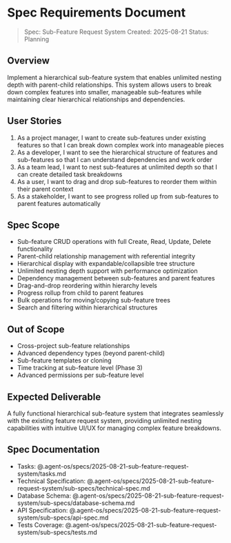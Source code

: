 # Spec Requirements Document

> Spec: Sub-Feature Request System
> Created: 2025-08-21
> Status: Planning

## Overview

Implement a hierarchical sub-feature system that enables unlimited nesting depth with parent-child relationships. This system allows users to break down complex features into smaller, manageable sub-features while maintaining clear hierarchical relationships and dependencies.

## User Stories

1. As a project manager, I want to create sub-features under existing features so that I can break down complex work into manageable pieces
2. As a developer, I want to see the hierarchical structure of features and sub-features so that I can understand dependencies and work order
3. As a team lead, I want to nest sub-features at unlimited depth so that I can create detailed task breakdowns
4. As a user, I want to drag and drop sub-features to reorder them within their parent context
5. As a stakeholder, I want to see progress rolled up from sub-features to parent features automatically

## Spec Scope

- Sub-feature CRUD operations with full Create, Read, Update, Delete functionality
- Parent-child relationship management with referential integrity
- Hierarchical display with expandable/collapsible tree structure
- Unlimited nesting depth support with performance optimization
- Dependency management between sub-features and parent features
- Drag-and-drop reordering within hierarchy levels
- Progress rollup from child to parent features
- Bulk operations for moving/copying sub-feature trees
- Search and filtering within hierarchical structures

## Out of Scope

- Cross-project sub-feature relationships
- Advanced dependency types (beyond parent-child)
- Sub-feature templates or cloning
- Time tracking at sub-feature level (Phase 3)
- Advanced permissions per sub-feature level

## Expected Deliverable

A fully functional hierarchical sub-feature system that integrates seamlessly with the existing feature request system, providing unlimited nesting capabilities with intuitive UI/UX for managing complex feature breakdowns.

## Spec Documentation

- Tasks: @.agent-os/specs/2025-08-21-sub-feature-request-system/tasks.md
- Technical Specification: @.agent-os/specs/2025-08-21-sub-feature-request-system/sub-specs/technical-spec.md
- Database Schema: @.agent-os/specs/2025-08-21-sub-feature-request-system/sub-specs/database-schema.md
- API Specification: @.agent-os/specs/2025-08-21-sub-feature-request-system/sub-specs/api-spec.md
- Tests Coverage: @.agent-os/specs/2025-08-21-sub-feature-request-system/sub-specs/tests.md